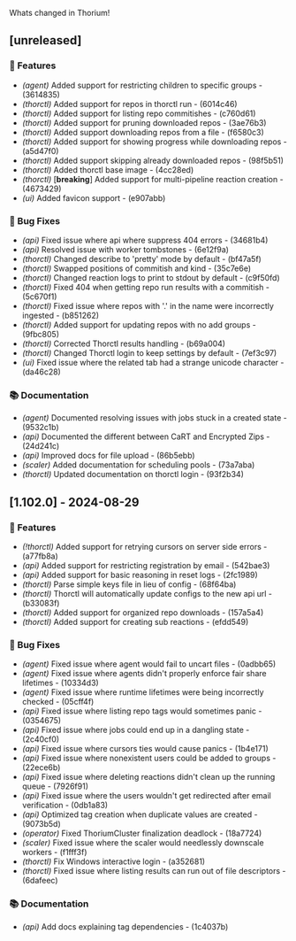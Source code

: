 Whats changed in Thorium!
## [unreleased]

### 🚀 Features

- *(agent)* Added support for restricting children to specific groups - (3614835)
- *(thorctl)* Added support for repos in thorctl run - (6014c46)
- *(thorctl)* Added support for listing repo commitishes - (c760d61)
- *(thorctl)* Added support for pruning downloaded repos - (3ae76b3)
- *(thorctl)* Added support downloading repos from a file - (f6580c3)
- *(thorctl)* Added support for showing progress while downloading repos - (a5d47f0)
- *(thorctl)* Added support skipping already downloaded repos - (98f5b51)
- *(thorctl)* Added thorctl base image - (4cc28ed)
- *(thorctl)* [**breaking**] Added support for multi-pipeline reaction creation - (4673429)
- *(ui)* Added favicon support - (e907abb)

### 🐛 Bug Fixes

- *(api)* Fixed issue where api where suppress 404 errors - (34681b4)
- *(api)* Resolved issue with worker tombstones - (6e12f9a)
- *(thorctl)* Changed describe to 'pretty' mode by default - (bf47a5f)
- *(thorctl)* Swapped positions of commitish and kind - (35c7e6e)
- *(thorctl)* Changed reaction logs to print to stdout by default - (c9f50fd)
- *(thorctl)* Fixed 404 when getting repo run results with a commitish - (5c670f1)
- *(thorctl)* Fixed issue where repos with '.' in the name were incorrectly ingested - (b851262)
- *(thorctl)* Added support for updating repos with no add groups - (9fbc805)
- *(thorctl)* Corrected Thorctl results handling - (b69a004)
- *(thorctl)* Changed Thorctl login to keep settings by default - (7ef3c97)
- *(ui)* Fixed issue where the related tab had a strange unicode character - (da46c28)

### 📚 Documentation

- *(agent)* Documented resolving issues with jobs stuck in a created state - (9532c1b)
- *(api)* Documented the different between CaRT and Encrypted Zips - (24d241c)
- *(api)* Improved docs for file upload - (86b5ebb)
- *(scaler)* Added documentation for scheduling pools - (73a7aba)
- *(thorctl)* Updated documentation on thorctl login - (93f2b34)

## [1.102.0] - 2024-08-29

### 🚀 Features

- *(!thorctl)* Added support for retrying cursors on server side errors - (a77fb8a)
- *(api)* Added support for restricting registration by email - (542bae3)
- *(api)* Added support for basic reasoning in reset logs - (2fc1989)
- *(thorctl)* Parse simple keys file in lieu of config - (68f64ba)
- *(thorctl)* Thorctl will automatically update configs to the new api url - (b33083f)
- *(thorctl)* Added support for organized repo downloads - (157a5a4)
- *(thorctl)* Added support for creating sub reactions - (efdd549)

### 🐛 Bug Fixes

- *(agent)* Fixed issue where agent would fail to uncart files - (0adbb65)
- *(agent)* Fixed issue where agents didn't properly enforce fair share lifetimes - (10334d3)
- *(agent)* Fixed issue where runtime lifetimes were being incorrectly checked - (05cff4f)
- *(api)* Fixed issue where listing repo tags would sometimes panic - (0354675)
- *(api)* Fixed issue where jobs could end up in a dangling state - (2c40cf0)
- *(api)* Fixed issue where cursors ties would cause panics - (1b4e171)
- *(api)* Fixed issue where nonexistent users could be added to groups - (22ece6b)
- *(api)* Fixed issue where deleting reactions didn't clean up the running queue - (7926f91)
- *(api)* Fixed issue where the users wouldn't get redirected after email verification - (0db1a83)
- *(api)* Optimized tag creation when duplicate values are created - (9073b5d)
- *(operator)* Fixed ThoriumCluster finalization deadlock - (18a7724)
- *(scaler)* Fixed issue where the scaler would needlessly downscale workers - (f1fff3f)
- *(thorctl)* Fix Windows interactive login - (a352681)
- *(thorctl)* Fixed issue where listing results can run out of file descriptors - (6dafeec)

### 📚 Documentation

- *(api)* Add docs explaining tag dependencies - (1c4037b)

